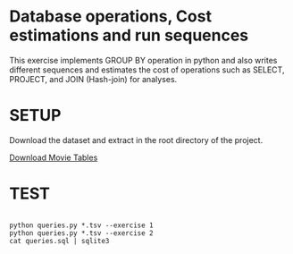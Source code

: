 
# Database operations, Cost estimations and run sequences



This exercise implements GROUP BY operation in python and also writes different sequences and estimates the cost of operations such as SELECT, PROJECT, and JOIN (Hash-join) for analyses.

# SETUP

Download the dataset and extract in the root directory of the project.

[Download Movie Tables](http://ad-teaching.informatik.uni-freiburg.de/InformationRetrievalWS2324/datasets/movies-tables-new.tar.gz")

# TEST

```

python queries.py *.tsv --exercise 1
python queries.py *.tsv --exercise 2
cat queries.sql | sqlite3

```
